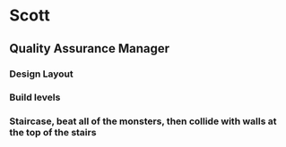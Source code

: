 # Scott
## Quality Assurance Manager
### Design Layout
### Build levels
### Staircase, beat all of the monsters, then collide with walls at the top of the stairs
